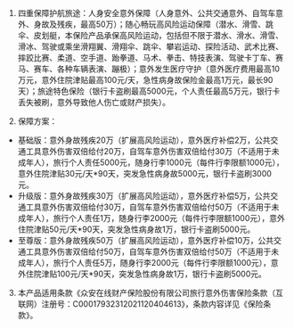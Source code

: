 1. 四重保障护航旅途：人身安全意外保障（人身意外、公共交通意外、自驾车意外、身故及残疾，最高50万）；随心畅玩高风险运动保障（潜水、滑雪、跳伞、皮划艇，本保险产品承保高风险运动，包括但不限于潜水、滑水、滑雪、滑冰、驾驶或乘坐滑翔翼、滑翔伞、跳伞、攀岩运动、探险活动、武术比赛、摔跤比赛、柔道、空手道、跆拳道、马术、拳击、特技表演、驾驶卡丁车、赛马、赛车、各种车辆表演、蹦极）；意外发生医疗守护（意外医疗费用最高10万元，意外住院津贴最高100元/天，急性病身故保险金最高1万元，最长90天）；旅途特色保险（银行卡盗刷最高5000元，个人责任最高5万元，银行卡丢失被刷，意外导致他人伤亡或财产损失）。

2. 保障方案：
- 基础版：意外身故残疾20万（扩展高风险运动），意外医疗补偿2万，公共交通工具意外伤害双倍给付20万，自驾车意外伤害双倍给付30万（不适用于未成年人），旅行个人责任5000元，随身行李1000元（每件行李限额1000元），意外住院津贴30元/天*90天，突发急性病身故5000元，银行卡盗刷3000元。
- 升级版：意外身故残疾30万（扩展高风险运动），意外医疗补偿5万，公共交通工具意外伤害双倍给付30万，自驾车意外伤害双倍给付50万（不适用于未成年人），旅行个人责任1万，随身行李2000元（每件行李限额1000元），意外住院津贴50元/天*90天，突发急性病身故1万，银行卡盗刷5000元。
- 至尊版：意外身故残疾50万（扩展高风险运动），意外医疗补偿10万，公共交通工具意外伤害双倍给付50万，自驾车意外伤害双倍给付50万（不适用于未成年人），旅行个人责任5万，随身行李2000元（每件行李限额1000元），意外住院津贴100元/天*90天，突发急性病身故1万，银行卡盗刷5000元。

3. 本产品适用条款《众安在线财产保险股份有限公司旅行意外伤害保险条款（互联网）注册号：C00017932312021120404613》，条款内容详见《保险条款》。